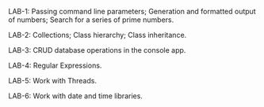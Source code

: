 LAB-1:
Passing command line parameters;
Generation and formatted output of numbers;
Search for a series of prime numbers.

LAB-2:
Collections;
Class hierarchy;
Class inheritance.

LAB-3:
CRUD database operations in the console app.

LAB-4:
Regular Expressions.

LAB-5:
Work with Threads.

LAB-6:
Work with date and time libraries.

